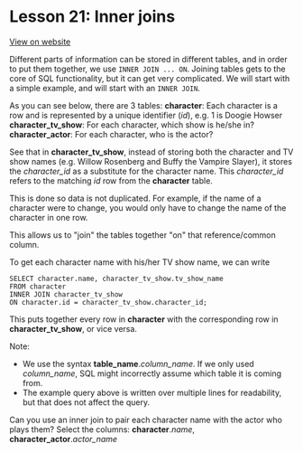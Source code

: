 # Lesson 21: Inner joins

[View on website](https://www.sql-easy.com/joins)

Different parts of information can be stored in different tables, and in order to put them together, we use `INNER JOIN ... ON`. Joining tables gets to the core of SQL functionality, but it can get very complicated. We will start with a simple example, and will start with an `INNER JOIN`.

As you can see below, there are 3 tables:
**character**: Each character is a row and is represented by a unique identifier (*id*), e.g. 1 is Doogie Howser
**character_tv_show**: For each character, which show is he/she in?
**character_actor**: For each character, who is the actor?

See that in **character_tv_show**, instead of storing both the character and TV show names (e.g. Willow Rosenberg and Buffy the Vampire Slayer), it stores the *character_id* as a substitute for the character name. This *character_id* refers to the matching *id* row from the **character** table.

This is done so data is not duplicated. For example, if the name of a character were to change, you would only have to change the name of the character in one row.

This allows us to "join" the tables together "on" that reference/common column.

To get each character name with his/her TV show name, we can write
```
SELECT character.name, character_tv_show.tv_show_name
FROM character
INNER JOIN character_tv_show
ON character.id = character_tv_show.character_id;
```
This puts together every row in **character** with the corresponding row in **character_tv_show**, or vice versa.

Note:
- We use the syntax **table_name**.*column_name*. If we only used *column_name*, SQL might incorrectly assume which table it is coming from.
- The example query above is written over multiple lines for readability, but that does not affect the query.

Can you use an inner join to pair each character name with the actor who plays them? Select the columns: **character**.*name*, **character_actor**.*actor_name*